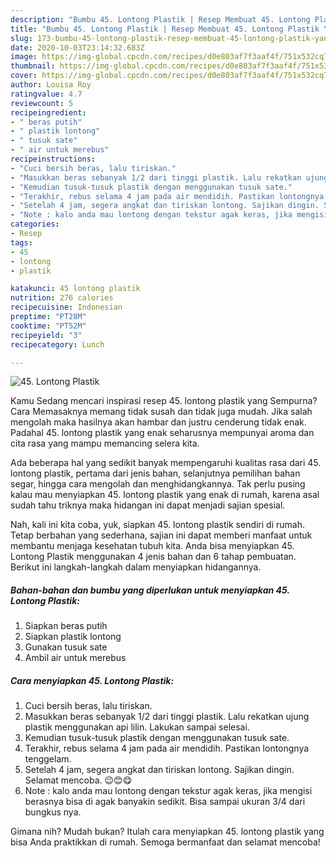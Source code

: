 ```yaml
---
description: "Bumbu 45. Lontong Plastik | Resep Membuat 45. Lontong Plastik Yang Menggugah Selera"
title: "Bumbu 45. Lontong Plastik | Resep Membuat 45. Lontong Plastik Yang Menggugah Selera"
slug: 173-bumbu-45-lontong-plastik-resep-membuat-45-lontong-plastik-yang-menggugah-selera
date: 2020-10-03T23:14:32.683Z
image: https://img-global.cpcdn.com/recipes/d0e803af7f3aaf4f/751x532cq70/45-lontong-plastik-foto-resep-utama.jpg
thumbnail: https://img-global.cpcdn.com/recipes/d0e803af7f3aaf4f/751x532cq70/45-lontong-plastik-foto-resep-utama.jpg
cover: https://img-global.cpcdn.com/recipes/d0e803af7f3aaf4f/751x532cq70/45-lontong-plastik-foto-resep-utama.jpg
author: Louisa Roy
ratingvalue: 4.7
reviewcount: 5
recipeingredient:
- " beras putih"
- " plastik lontong"
- " tusuk sate"
- " air untuk merebus"
recipeinstructions:
- "Cuci bersih beras, lalu tiriskan."
- "Masukkan beras sebanyak 1/2 dari tinggi plastik. Lalu rekatkan ujung plastik menggunakan api lilin. Lakukan sampai selesai."
- "Kemudian tusuk-tusuk plastik dengan menggunakan tusuk sate."
- "Terakhir, rebus selama 4 jam pada air mendidih. Pastikan lontongnya tenggelam."
- "Setelah 4 jam, segera angkat dan tiriskan lontong. Sajikan dingin. Selamat mencoba. 😉😊😋"
- "Note : kalo anda mau lontong dengan tekstur agak keras, jika mengisi berasnya bisa di agak banyakin sedikit. Bisa sampai ukuran 3/4 dari bungkus nya."
categories:
- Resep
tags:
- 45
- lontong
- plastik

katakunci: 45 lontong plastik 
nutrition: 276 calories
recipecuisine: Indonesian
preptime: "PT28M"
cooktime: "PT52M"
recipeyield: "3"
recipecategory: Lunch

---
```



![45. Lontong Plastik](https://img-global.cpcdn.com/recipes/d0e803af7f3aaf4f/751x532cq70/45-lontong-plastik-foto-resep-utama.jpg)

Kamu Sedang mencari inspirasi resep 45. lontong plastik yang Sempurna? Cara Memasaknya memang tidak susah dan tidak juga mudah. Jika salah mengolah maka hasilnya akan hambar dan justru cenderung tidak enak. Padahal 45. lontong plastik yang enak seharusnya mempunyai aroma dan cita rasa yang mampu memancing selera kita.

Ada beberapa hal yang sedikit banyak mempengaruhi kualitas rasa dari 45. lontong plastik, pertama dari jenis bahan, selanjutnya pemilihan bahan segar, hingga cara mengolah dan menghidangkannya. Tak perlu pusing kalau mau menyiapkan 45. lontong plastik yang enak di rumah, karena asal sudah tahu triknya maka hidangan ini dapat menjadi sajian spesial.




Nah, kali ini kita coba, yuk, siapkan 45. lontong plastik sendiri di rumah. Tetap berbahan yang sederhana, sajian ini dapat memberi manfaat untuk membantu menjaga kesehatan tubuh kita. Anda bisa menyiapkan 45. Lontong Plastik menggunakan 4 jenis bahan dan 6 tahap pembuatan. Berikut ini langkah-langkah dalam menyiapkan hidangannya.

<!--inarticleads1-->

##### Bahan-bahan dan bumbu yang diperlukan untuk menyiapkan 45. Lontong Plastik:

1. Siapkan  beras putih
1. Siapkan  plastik lontong
1. Gunakan  tusuk sate
1. Ambil  air untuk merebus




<!--inarticleads2-->

##### Cara menyiapkan 45. Lontong Plastik:

1. Cuci bersih beras, lalu tiriskan.
1. Masukkan beras sebanyak 1/2 dari tinggi plastik. Lalu rekatkan ujung plastik menggunakan api lilin. Lakukan sampai selesai.
1. Kemudian tusuk-tusuk plastik dengan menggunakan tusuk sate.
1. Terakhir, rebus selama 4 jam pada air mendidih. Pastikan lontongnya tenggelam.
1. Setelah 4 jam, segera angkat dan tiriskan lontong. Sajikan dingin. Selamat mencoba. 😉😊😋
1. Note : kalo anda mau lontong dengan tekstur agak keras, jika mengisi berasnya bisa di agak banyakin sedikit. Bisa sampai ukuran 3/4 dari bungkus nya.




Gimana nih? Mudah bukan? Itulah cara menyiapkan 45. lontong plastik yang bisa Anda praktikkan di rumah. Semoga bermanfaat dan selamat mencoba!
